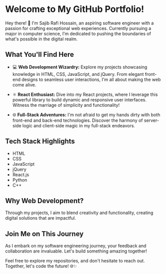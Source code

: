 # Welcome to My GitHub Portfolio!

Hey there! 👋 I'm Sajib Rafi Hossain, an aspiring software engineer with a passion for crafting exceptional web experiences. Currently pursuing a major in computer science, I'm dedicated to pushing the boundaries of what's possible in the digital realm.

## What You'll Find Here

- 💻 **Web Development Wizardry:** Explore my projects showcasing knowledge in HTML, CSS, JavaScript, and jQuery. From elegant front-end designs to seamless user interactions, I'm all about making the web come alive.

- ⚛️ **React Enthusiast:** Dive into my React projects, where I leverage this powerful library to build dynamic and responsive user interfaces. Witness the marriage of simplicity and functionality!

- 🌐 **Full-Stack Adventures:** I'm not afraid to get my hands dirty with both front-end and back-end technologies. Discover the harmony of server-side logic and client-side magic in my full-stack endeavors.

## Tech Stack Highlights

- HTML
- CSS
- JavaScript
- jQuery
- React.js
- Python
- C++

## Why Web Development?

Through my projects, I aim to blend creativity and functionality, creating digital solutions that are impactful.

## Join Me on This Journey

As I embark on my software engineering journey, your feedback and collaboration are invaluable. Let's build something amazing together!

Feel free to explore my repositories, and don't hesitate to reach out. Together, let's code the future! 🌐✨
